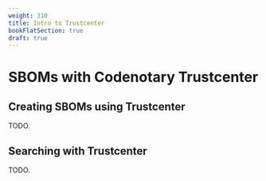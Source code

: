 ```yaml
---
weight: 310
title: Intro to Trustcenter
bookFlatSection: true
draft: true
---
```


# SBOMs with Codenotary Trustcenter

## Creating SBOMs using Trustcenter

TODO.

## Searching with Trustcenter

TODO.